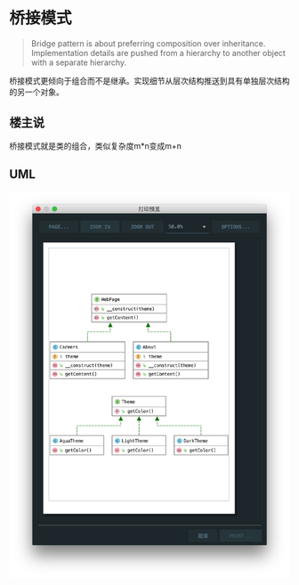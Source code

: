 # 桥接模式

> Bridge pattern is about preferring composition over inheritance. Implementation details are pushed from a hierarchy to another object with a separate hierarchy.

桥接模式更倾向于组合而不是继承。实现细节从层次结构推送到具有单独层次结构的另一个对象。

## 楼主说

桥接模式就是类的组合，类似复杂度m*n变成m+n

## UML

![](./uml.png)